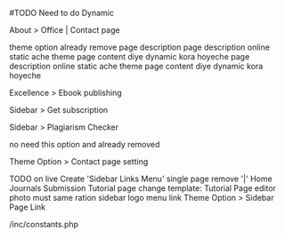 

#TODO Need to do Dynamic
<!-- Header > Header Top Right Settings to Theme Options General Settings  -->
<!-- Header > Top header > My Account -->
<!-- Home > Banner section (online static) -->
<!-- Home > About section unique feature list -->
<!-- Home > Feature section  -->
<!-- Home > For Author section  -->
<!-- Home > Why choose section  -->
<!-- Home > Announcement slider section  -->
<!-- Home > Global editor slider section  -->
<!-- Home > Counter section  title, descripton -->
<!-- Home > Latest paper section  most popular sidebar accordion -->
<!-- Home > Published Issue slider section > new custom post -->
<!-- Home > INNSPub Journal slider section > from jounal post type -->
About > Office | Contact page
<!-- Current issue query update to one month -->
<!-- Journals > Affiliated Journal --> theme option already remove page description 
<!-- Journals > Editorial Board --> page description online static ache theme page content diye dynamic kora hoyeche
<!-- Authors > Author Instruction --> page description online static ache theme page content diye dynamic kora hoyeche
<!-- 5 Journal details template > done(5 journal) Published Paper filter #TODO default filter pagination ok but, filter pagination need to do -->
<!-- Board Members -->
<!-- single member > Publications list design update dynamic content -->
<!-- Archive > INNSPub Library remove sql query to qp query -->
<!-- Single article > Download counter functional -->
<!-- Search functionality -->

Excellence > Ebook publishing
<!-- Tutorials > FAQs -->
Sidebar > Get subscription
<!-- Sidebar > Indexed In -->
<!-- Sidebar > Member In -->
Sidebar > Plagiarism Checker
<!-- Theme Option > Affilated page settings --> no need this option and already removed
<!-- Theme Option > Single journal settings -->
Theme Option > Contact page setting


TODO on live
Create 'Sidebar Links Menu'
single page remove '|' Home Journals Submission
Tutorial page change template: Tutorial Page
editor photo must same ration
sidebar logo menu link Theme Option > Sidebar Page Link

<!-- TODO theme zip SMTP constants value -->
/inc/constants.php


<!-- TODO Client Issues -->
<!-- ABOUT US > description justify, line-height: 28px -->
<!-- ABOUT US > Unique features list style "➤" -->
<!-- Features & Authors> slider hobe as announcement -->
<!-- INNSPub continuing with Excellence titel style change as "WHY CHOOSE INNSPUB JOURNALS" -->
<!-- lin-height issu all site -->
<!-- article single page line gap secttion gap -->
<!-- view downloan show problem mobile -->
<!-- sidebar link text line height -->
<!-- card_paper author list line height -->
<!-- Home latest paper tab sequence: IJB > JBES > IJAAR > IJBB > IJMM -->
<!-- category archive breadcumb title text hobe -->
<!-- 'card-issue' button reverse color -->
<!-- 'card-issue' by: change to people icon -->
<!-- 'card-issue' key word: kep only 'key' and place it bottom -->
<!-- article details abstract text 'text-align': 'justify' -->
<!-- contact page font-size issue ache -->